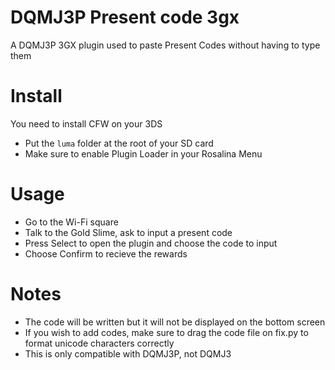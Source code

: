 # DQMJ3P Present code 3gx

A DQMJ3P 3GX plugin used to paste Present Codes without having to type them

# Install
You need to install CFW on your 3DS
- Put the `luma` folder at the root of your SD card
- Make sure to enable Plugin Loader in your Rosalina Menu

# Usage
- Go to the Wi-Fi square
- Talk to the Gold Slime, ask to input a present code
- Press Select to open the plugin and choose the code to input
- Choose Confirm to recieve the rewards

# Notes
- The code will be written but it will not be displayed on the bottom screen
- If you wish to add codes, make sure to drag the code file on fix.py to format unicode characters correctly
- This is only compatible with DQMJ3P, not DQMJ3
